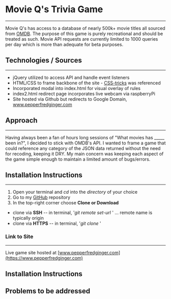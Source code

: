 
# Movie Q's Trivia Game
------
Movie Q's has access to a database of nearly 500k+ movie titles all sourced from [OMDB](http://omdbapi.com/). The purpose of this game is purely recreational and should be treated as such. Movie API requests are currently limited to 1000 queries per day which is more than adequate for beta purposes. 
  
## Technologies / Sources 
------
  * jQuery utilized to access API and handle event listeners
  *  HTML/CSS to frame backbone of the site
    - [CSS-tricks](https://css-tricks.com/) was referenced
  * Incorporated modal into index.html for visual overlay of rules
  * index2.html redirect page incorporates live webcam via raspberryPi 
  * Site hosted via Github but redirects to Google Domain, www.pepperfredginger.com
  
## Approach
------
Having always been a fan of hours long sessions of "What movies has _____ been in?", I decided to stick with OMDB's API. 
I wanted to frame a game that could reference any category of the JSON data returned without the need for recoding, keeping it DRY. My main concern was keeping each aspect of the game simple enough to maintain a limited amount of bugs/errors.

## Installation Instructions
------
1. Open your terminal and *cd* into the *directory* of your choice
2. Go to my [GitHub](https://github.com/christopher-cook/pfg-omdb) repository
3. In the top-right corner choose **Clone or Download**
  - clone via **SSH**
    -- in terminal, '*git remote set-url <remote name> <ssh url>*' ... remote name is typically origin
  - clone via **HTTPS**
    -- in terminal, '*git clone <https url>*'
  
### Link to Site
-----
Live game site hosted at [www.pepperfredginger.com](https://www.pepperfredginger.com)

## Installation Instructions

## Problems to be addressed
